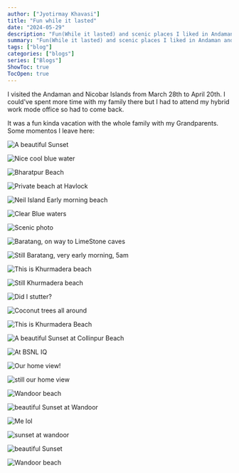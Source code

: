 ```yaml
---
author: ["Jyotirmay Khavasi"]
title: "Fun while it lasted"
date: "2024-05-29"
description: "Fun(While it lasted) and scenic places I liked in Andaman and Nicobar Islands"
summary: "Fun(While it lasted) and scenic places I liked in Andaman and Nicobar Islands"
tags: ["blog"]
categories: ["blogs"]
series: ["Blogs"]
ShowToc: true
TocOpen: true
---
```


<!-- ##  -->
I visited the Andaman and Nicobar Islands from March 28th to April 20th. I could've spent more time with my family there but I had to attend my hybrid work mode office so had to come back.

It was a fun kinda vacation with the whole family with my Grandparents. Some momentos I leave here:

![A beautiful Sunset](./images/20240408_053734.jpg)

![Nice cool blue water](./images/20240408_070032.jpg)

![Bharatpur Beach](./images/20240408_122934.jpg)

![Private beach at Havlock](./images/20240408_165730.jpg)

![Neil Island Early morning beach](./images/20240409_064247.jpg)

![Clear Blue waters](./images/20240409_084239.jpg)

![Scenic photo](./images/20240409_084251.jpg)

![Baratang, on way to LimeStone caves](./images/20240409_102939.jpg)

![Still Baratang, very early morning, 5am](./images/20240411_050420.jpg)

![This is Khurmadera beach](./images/20240414_140529.jpg)

![Still Khurmadera beach](./images/20240414_152703.jpg)

![Did I stutter?](./images/20240414_152720.jpg)

![Coconut trees all around](./images/20240414_154845.jpg)

![This is Khurmadera Beach](./images/20240414_160221.jpg)

![A beautiful Sunset at Collinpur Beach](./images/20240414_165810.jpg)

![At BSNL IQ](./images/20240415_171602.jpg)

![Our home view!](./images/20240415_171814.jpg)

![still our home view](./images/20240415_171827.jpg)

![Wandoor beach](./images/20240419_172120.jpg)

![beautiful Sunset at Wandoor](./images/20240419_172143~2.jpg)

![Me lol](./images/20240419_172736.jpg)

![sunset at wandoor](./images/20240419_174535.jpg)

![beautiful Sunset](./images/20240419_175120.jpg)

![Wandoor beach](./images/20240419_175437.jpg)